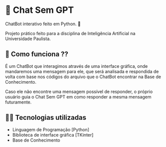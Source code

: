 # 🤖 Chat Sem GPT 

ChatBot interativo feito em Python. 🐍

Projeto prático feito para a disciplina de Inteligência Artificial na Universidade Paulista.

## 🤔 Como funciona ??

É um ChatBot que interagimos através de uma interface gráfica, onde mandaremos 
uma mensagem para ele, que será analisada e respondida de volta com base nos códigos do arquivo 
que o ChatBot encontrar na Base de Conhecimento. 

Caso ele não encontre uma mensagem possível de responder, o próprio usuário 
guia o Chat Sem GPT em como responder a mesma mensagem futuramente.

## 👨‍💻 Tecnologias utilizadas

- Linguagem de Programação [Python]
- Biblioteca de interface gráfica [TKinter]
- Base de Conhecimento
